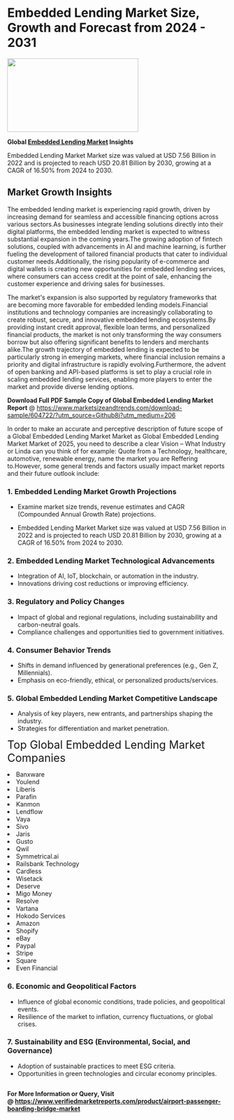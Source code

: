 <H1>Embedded Lending Market Size, Growth and Forecast from 2024 - 2031</H1><img class="aligncenter size-medium wp-image-584254" src="https://thirdeyenews.in/wp-content/uploads/2024/09/Global-Market-Research-300x168.jpeg" alt="" width="300" height="168" /><p><strong>Global&nbsp;<a href="https://www.marketsizeandtrends.com/download-sample/604722/?utm_source=Github8j?utm_medium=206">Embedded Lending Market</a> Insights</strong></p><p>Embedded Lending Market Market size was valued at USD 7.56 Billion in 2022 and is projected to reach USD 20.81 Billion by 2030, growing at a CAGR of 16.50% from 2024 to 2030.</p><p><h2>Market Growth Insights</h2> <p>The embedded lending market is experiencing rapid growth, driven by increasing demand for seamless and accessible financing options across various sectors.As businesses integrate lending solutions directly into their digital platforms, the embedded lending market is expected to witness substantial expansion in the coming years.The growing adoption of fintech solutions, coupled with advancements in AI and machine learning, is further fueling the development of tailored financial products that cater to individual customer needs.Additionally, the rising popularity of e-commerce and digital wallets is creating new opportunities for embedded lending services, where consumers can access credit at the point of sale, enhancing the customer experience and driving sales for businesses.</p> <p>The market's expansion is also supported by regulatory frameworks that are becoming more favorable for embedded lending models.Financial institutions and technology companies are increasingly collaborating to create robust, secure, and innovative embedded lending ecosystems.By providing instant credit approval, flexible loan terms, and personalized financial products, the market is not only transforming the way consumers borrow but also offering significant benefits to lenders and merchants alike.The growth trajectory of embedded lending is expected to be particularly strong in emerging markets, where financial inclusion remains a priority and digital infrastructure is rapidly evolving.Furthermore, the advent of open banking and API-based platforms is set to play a crucial role in scaling embedded lending services, enabling more players to enter the market and provide diverse lending options.<p><span class=""><strong>Download Full PDF Sample Copy of Global Embedded Lending Market Report</strong> @ <a href="https://www.marketsizeandtrends.com/download-sample/604722/?utm_source=Github8j?utm_medium=206" target="_blank">https://www.marketsizeandtrends.com/download-sample/604722/?utm_source=Github8j?utm_medium=206</a></span></p><p>In order to make an accurate and perceptive description of future scope of a Global&nbsp;Embedded Lending Market Market as Global&nbsp;Embedded Lending Market Market of 2025, you need to describe a clear Vision &ndash; What Industry or Linda can you think of for example: Quote from a Technology, healthcare, automotive, renewable energy, name the market you are Reffering to.However, some general trends and factors usually impact market reports and their future outlook include:</p><h3>1.&nbsp;<strong>Embedded Lending Market Growth Projections</strong></h3><ul><li>Examine market size trends, revenue estimates and CAGR (Compounded Annual Growth Rate) projections.</li><li><p>Embedded Lending Market Market size was valued at USD 7.56 Billion in 2022 and is projected to reach USD 20.81 Billion by 2030, growing at a CAGR of 16.50% from 2024 to 2030.</p></li></ul><h3>2.&nbsp;<strong>Embedded Lending Market Technological Advancements</strong></h3><ul><li>Integration of AI, IoT, blockchain, or automation in the industry.</li><li>Innovations driving cost reductions or improving efficiency.</li></ul><h3>3.&nbsp;<strong>Regulatory and Policy Changes</strong></h3><ul><li>Impact of global and regional regulations, including sustainability and carbon-neutral goals.</li><li>Compliance challenges and opportunities tied to government initiatives.</li></ul><h3>4.&nbsp;<strong>Consumer Behavior Trends</strong></h3><ul><li>Shifts in demand influenced by generational preferences (e.g., Gen Z, Millennials).</li><li>Emphasis on eco-friendly, ethical, or personalized products/services.</li></ul><h3>5.&nbsp;<strong>Global Embedded Lending Market Competitive Landscape</strong></h3><ul><li>Analysis of key players, new entrants, and partnerships shaping the industry.</li><li>Strategies for differentiation and market penetration.</li></ul><p data-pm-slice="1 1 []"><span style="color: inherit; font-family: inherit; font-size: 25px;">Top Global Embedded Lending Market Companies</span></p><div class="" data-test-id=""><p><li>Banxware</li><li> Youlend</li><li> Liberis</li><li> Parafin</li><li> Kanmon</li><li> Lendflow</li><li> Vaya</li><li> Sivo</li><li> Jaris</li><li> Gusto</li><li> Qwil</li><li> Symmetrical.ai</li><li> Railsbank Technology</li><li> Cardless</li><li> Wisetack</li><li> Deserve</li><li> Migo Money</li><li> Resolve</li><li> Vartana</li><li> Hokodo Services</li><li> Amazon</li><li> Shopify</li><li> eBay</li><li> Paypal</li><li> Stripe</li><li> Square</li><li> Even Financial</li></p></div><h3>6.&nbsp;<strong>Economic and Geopolitical Factors</strong></h3><ul><li>Influence of global economic conditions, trade policies, and geopolitical events.</li><li>Resilience of the market to inflation, currency fluctuations, or global crises.</li></ul><h3>7.&nbsp;<strong>Sustainability and ESG (Environmental, Social, and Governance)</strong></h3><ul><li>Adoption of sustainable practices to meet ESG criteria.</li><li>Opportunities in green technologies and circular economy principles.</li></ul><h2><strong style="font-size: 14px;">For More Information or Query, Visit @&nbsp;</strong><a style="background-color: #ffffff; font-size: 14px;" href="https://www.marketsizeandtrends.com/report/embedded-lending-market/" target="_blank">https://www.verifiedmarketreports.com/product/airport-passenger-boarding-bridge-market</a></h2>